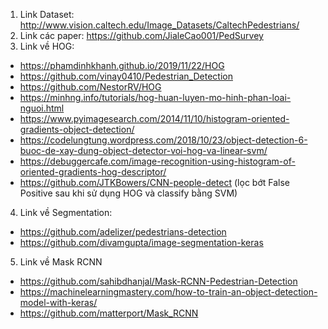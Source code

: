 1. Link Dataset: http://www.vision.caltech.edu/Image_Datasets/CaltechPedestrians/
2. Link các paper: https://github.com/JialeCao001/PedSurvey
3. Link về HOG:
  - https://phamdinhkhanh.github.io/2019/11/22/HOG
  - https://github.com/vinay0410/Pedestrian_Detection
  - https://github.com/NestorRV/HOG
  - https://minhng.info/tutorials/hog-huan-luyen-mo-hinh-phan-loai-nguoi.html
  - https://www.pyimagesearch.com/2014/11/10/histogram-oriented-gradients-object-detection/
  - https://codelungtung.wordpress.com/2018/10/23/object-detection-6-buoc-de-xay-dung-object-detector-voi-hog-va-linear-svm/
  - https://debuggercafe.com/image-recognition-using-histogram-of-oriented-gradients-hog-descriptor/
  - https://github.com/JTKBowers/CNN-people-detect (lọc bớt False Positive sau khi sử dụng HOG và classify bằng SVM)
4. Link về Segmentation:
  - https://github.com/adelizer/pedestrians-detection
  - https://github.com/divamgupta/image-segmentation-keras
5. Link về Mask RCNN
- https://github.com/sahibdhanjal/Mask-RCNN-Pedestrian-Detection
- https://machinelearningmastery.com/how-to-train-an-object-detection-model-with-keras/
- https://github.com/matterport/Mask_RCNN

